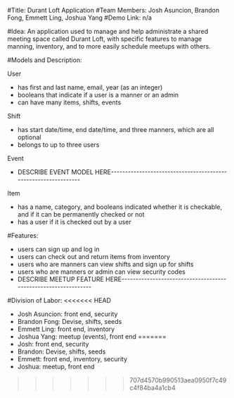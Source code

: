 #Title: Durant Loft Application
#Team Members: Josh Asuncion, Brandon Fong, Emmett Ling, Joshua Yang
#Demo Link: n/a

#Idea: An application used to manage and help administrate a shared meeting space called Durant Loft, with specific features to manage manning, inventory, and to more easily schedule meetups with others.

#Models and Description:

User
- has first and last name, email, year (as an integer)
- booleans that indicate if a user is a manner or an admin
- can have many items, shifts, events

Shift
- has start date/time, end date/time, and three manners, which are all optional
- belongs to up to three users

Event
- DESCRIBE EVENT MODEL HERE---------------------------------------------------------------

Item
- has a name, category, and booleans indicated whether it is checkable, and if it can be permanently checked or not
- has a user if it is checked out by a user

#Features:

- users can sign up and log in
- users can check out and return items from inventory
- users who are manners can view shifts and sign up for shifts
- users who are manners or admin can view security codes
- DESCRIBE MEETUP FEATURE HERE---------------------------------------------------------------

#Division of Labor:
<<<<<<< HEAD
- Josh Asuncion: front end, security
- Brandon Fong: Devise, shifts, seeds
- Emmett Ling: front end, inventory
- Joshua Yang: meetup (events), front end
=======
- Josh: front end, security
- Brandon: Devise, shifts, seeds
- Emmett: front end, inventory, security
- Joshua: meetup, front end
>>>>>>> 707d4570b990513aea0950f7c49c4f84ba4a1cb4
